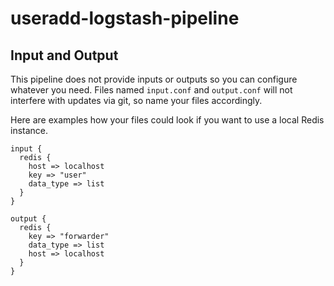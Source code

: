 # useradd-logstash-pipeline

## Input and Output ##

This pipeline does not provide inputs or outputs so you can configure whatever you need. Files named `input.conf` and `output.conf` will not interfere with updates via git, so name your files accordingly.

Here are examples how your files could look if you want to use a local Redis instance.

```
input {
  redis {
    host => localhost
    key => "user"
    data_type => list
  }
}

output {
  redis {
    key => "forwarder"
    data_type => list
    host => localhost
  }
}
```